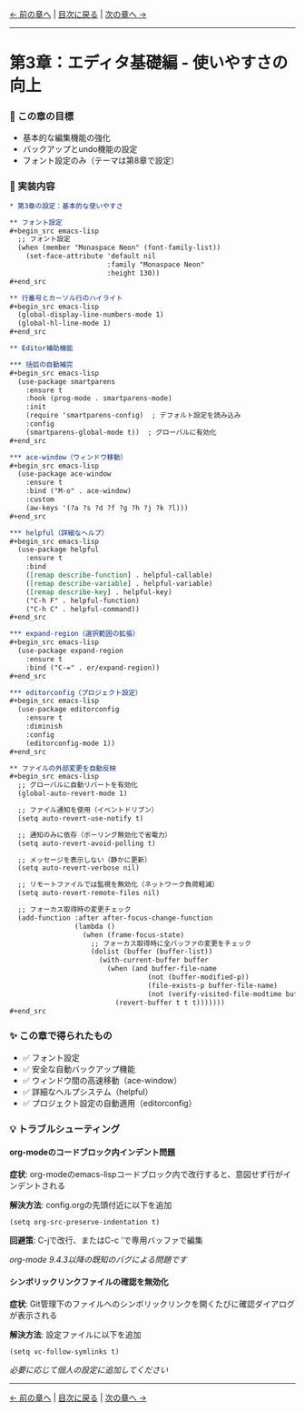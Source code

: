 [← 前の章へ](03_package.md) | [目次に戻る](00_introduction.md) | [次の章へ →](05_evil.md)

---

# 第3章：エディタ基礎編 - 使いやすさの向上

### 🎯 この章の目標
- 基本的な編集機能の強化
- バックアップとundo機能の設定
- フォント設定のみ（テーマは第8章で設定）

### 📝 実装内容

```org
* 第3章の設定：基本的な使いやすさ

** フォント設定
#+begin_src emacs-lisp
  ;; フォント設定
  (when (member "Monaspace Neon" (font-family-list))
    (set-face-attribute 'default nil
                        :family "Monaspace Neon"
                        :height 130))
#+end_src

** 行番号とカーソル行のハイライト
#+begin_src emacs-lisp
  (global-display-line-numbers-mode 1)
  (global-hl-line-mode 1)
#+end_src

** Editor補助機能

*** 括弧の自動補完
#+begin_src emacs-lisp
  (use-package smartparens
    :ensure t
    :hook (prog-mode . smartparens-mode)
    :init
    (require 'smartparens-config)  ; デフォルト設定を読み込み
    :config
    (smartparens-global-mode t))  ; グローバルに有効化
#+end_src

*** ace-window（ウィンドウ移動）
#+begin_src emacs-lisp
  (use-package ace-window
    :ensure t
    :bind ("M-o" . ace-window)
    :custom
    (aw-keys '(?a ?s ?d ?f ?g ?h ?j ?k ?l)))
#+end_src

*** helpful（詳細なヘルプ）
#+begin_src emacs-lisp
  (use-package helpful
    :ensure t
    :bind
    ([remap describe-function] . helpful-callable)
    ([remap describe-variable] . helpful-variable)
    ([remap describe-key] . helpful-key)
    ("C-h F" . helpful-function)
    ("C-h C" . helpful-command))
#+end_src

*** expand-region（選択範囲の拡張）
#+begin_src emacs-lisp
  (use-package expand-region
    :ensure t
    :bind ("C-=" . er/expand-region))
#+end_src

*** editorconfig（プロジェクト設定）
#+begin_src emacs-lisp
  (use-package editorconfig
    :ensure t
    :diminish
    :config
    (editorconfig-mode 1))
#+end_src

** ファイルの外部変更を自動反映
#+begin_src emacs-lisp
  ;; グローバルに自動リバートを有効化
  (global-auto-revert-mode 1)

  ;; ファイル通知を使用（イベントドリブン）
  (setq auto-revert-use-notify t)

  ;; 通知のみに依存（ポーリング無効化で省電力）
  (setq auto-revert-avoid-polling t)

  ;; メッセージを表示しない（静かに更新）
  (setq auto-revert-verbose nil)

  ;; リモートファイルでは監視を無効化（ネットワーク負荷軽減）
  (setq auto-revert-remote-files nil)

  ;; フォーカス取得時の変更チェック
  (add-function :after after-focus-change-function
                (lambda ()
                  (when (frame-focus-state)
                    ;; フォーカス取得時に全バッファの変更をチェック
                    (dolist (buffer (buffer-list))
                      (with-current-buffer buffer
                        (when (and buffer-file-name
                                  (not (buffer-modified-p))
                                  (file-exists-p buffer-file-name)
                                  (not (verify-visited-file-modtime buffer)))
                          (revert-buffer t t t)))))))
#+end_src
```

### ✨ この章で得られたもの
- ✅ フォント設定
- ✅ 安全な自動バックアップ機能
- ✅ ウィンドウ間の高速移動（ace-window）
- ✅ 詳細なヘルプシステム（helpful）
- ✅ プロジェクト設定の自動適用（editorconfig）

### 💡 トラブルシューティング

#### org-modeのコードブロック内インデント問題
**症状**: org-modeのemacs-lispコードブロック内で改行すると、意図せず行がインデントされる

**解決方法**: config.orgの先頭付近に以下を追加
```elisp
(setq org-src-preserve-indentation t)
```

**回避策**: C-jで改行、またはC-c 'で専用バッファで編集

*org-mode 9.4.3以降の既知のバグによる問題です*

#### シンボリックリンクファイルの確認を無効化
**症状**: Git管理下のファイルへのシンボリックリンクを開くたびに確認ダイアログが表示される

**解決方法**: 設定ファイルに以下を追加
```elisp
(setq vc-follow-symlinks t)
```

*必要に応じて個人の設定に追加してください*

---

[← 前の章へ](03_package.md) | [目次に戻る](00_introduction.md) | [次の章へ →](05_evil.md)
